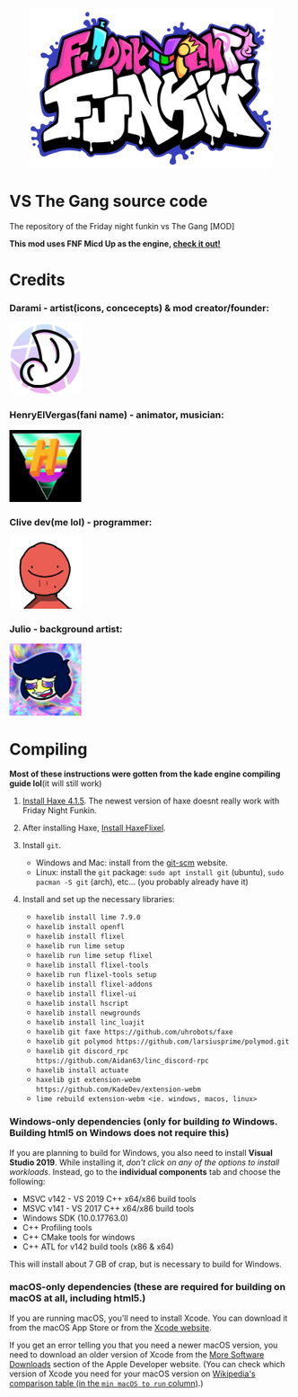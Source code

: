 <p align="center">
	<a href="https://www.youtube.com/watch?v=dQw4w9WgXcQ" target="_blank"><img src="/art/logo.png" alt="fnf vs the gang logo" width="428px" height="286px"></a>
</p>

# VS The Gang source code
The repository of the Friday night funkin vs The Gang [MOD]

**This mod uses FNF Micd Up as the engine, [check it out!](https://github.com/Verwex/Funkin-Mic-d-Up-SC)**

# Credits
### Darami - artist(icons, concecepts) & mod creator/founder:
<img src="/art/darami.png" alt="darami" width="128px" height="128px"></a>

### HenryElVergas(fani name) - animator, musician:
<img src="/art/henry.jpg" alt="henry el vergas" width="128px" height="128px"></a>

### Clive dev(me lol) - programmer:
<img src="/art/clive.png" alt="clive dev" width="128px" height="128px"></a>

### Julio - background artist:
<img src="/art/julio.png" alt="julio" width="128px" height="128px"></a>

# Compiling

**Most of these instructions were gotten from the kade engine compiling guide lol**(it will still work)

1. [Install Haxe 4.1.5](https://haxe.org/download/version/4.1.5/). The newest version of haxe doesnt really work with Friday Night Funkin.

2. After installing Haxe, [Install HaxeFlixel](https://haxeflixel.com/documentation/install-haxeflixel/).

3. Install `git`.
	- Windows and Mac: install from the [git-scm](https://git-scm.com/downloads) website.	
	- Linux: install the `git` package: `sudo apt install git` (ubuntu), `sudo pacman -S git` (arch), etc... (you probably already have it)

4. Install and set up the necessary libraries:
	 - `haxelib install lime 7.9.0`
	 - `haxelib install openfl`
	 - `haxelib install flixel`
	 - `haxelib run lime setup`
	 - `haxelib run lime setup flixel`
	 - `haxelib install flixel-tools`
	 - `haxelib run flixel-tools setup`
	 - `haxelib install flixel-addons`
	 - `haxelib install flixel-ui`
	 - `haxelib install hscript`
	 - `haxelib install newgrounds`
	 - `haxelib install linc_luajit`
	 - `haxelib git faxe https://github.com/uhrobots/faxe`
	 - `haxelib git polymod https://github.com/larsiusprime/polymod.git`
	 - `haxelib git discord_rpc https://github.com/Aidan63/linc_discord-rpc`
	 - `haxelib install actuate`
	 - `haxelib git extension-webm https://github.com/KadeDev/extension-webm`
	 - `lime rebuild extension-webm <ie. windows, macos, linux>`

### Windows-only dependencies (only for building *to* Windows. Building html5 on Windows does not require this)
If you are planning to build for Windows, you also need to install **Visual Studio 2019**. While installing it, *don't click on any of the options to install workloads*. Instead, go to the **individual components** tab and choose the following:

-   MSVC v142 - VS 2019 C++ x64/x86 build tools
-   MSVC v141 - VS 2017 C++ x64/x86 build tools
-   Windows SDK (10.0.17763.0)
-   C++ Profiling tools
-   C++ CMake tools for windows
-   C++ ATL for v142 build tools (x86 & x64)

This will install about 7 GB of crap, but is necessary to build for Windows.

### macOS-only dependencies (these are required for building on macOS at all, including html5.)
If you are running macOS, you'll need to install Xcode. You can download it from the macOS App Store or from the [Xcode website](https://developer.apple.com/xcode/).

If you get an error telling you that you need a newer macOS version, you need to download an older version of Xcode from the [More Software Downloads](https://developer.apple.com/download/more/) section of the Apple Developer website. (You can check which version of Xcode you need for your macOS version on [Wikipedia's comparison table (in the `min macOS to run` column)](https://en.wikipedia.org/wiki/Xcode#Version_comparison_table).)
